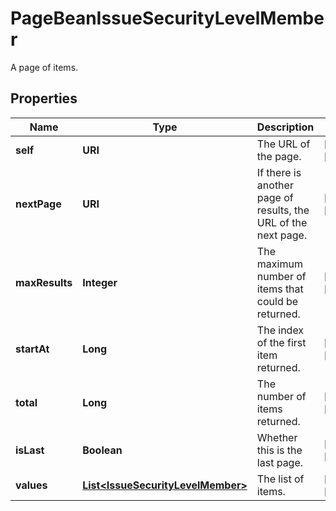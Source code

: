 

# PageBeanIssueSecurityLevelMember

A page of items.
## Properties

Name | Type | Description | Notes
------------ | ------------- | ------------- | -------------
**self** | **URI** | The URL of the page. |  [optional] [readonly]
**nextPage** | **URI** | If there is another page of results, the URL of the next page. |  [optional] [readonly]
**maxResults** | **Integer** | The maximum number of items that could be returned. |  [optional] [readonly]
**startAt** | **Long** | The index of the first item returned. |  [optional] [readonly]
**total** | **Long** | The number of items returned. |  [optional] [readonly]
**isLast** | **Boolean** | Whether this is the last page. |  [optional] [readonly]
**values** | [**List&lt;IssueSecurityLevelMember&gt;**](IssueSecurityLevelMember.md) | The list of items. |  [optional] [readonly]



